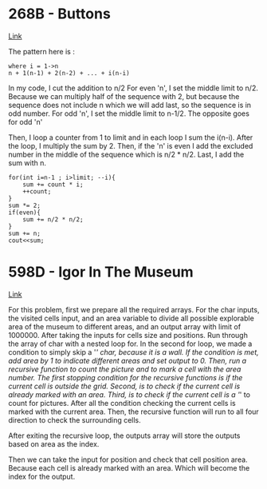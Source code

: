 # 268B - Buttons
[Link](http://codeforces.com/contest/268/submission/43365472)  

The pattern here is :
```
where i = 1->n
n + 1(n-1) + 2(n-2) + ... + i(n-i)
```

In my code, I cut the addition to n/2
For even 'n', I set the middle limit to n/2. Because we can multiply half of the sequence with 2, 
but because the sequence does not include n which we will add last, so the sequence is in odd number.
For odd 'n', I set the middle limit to n-1/2. The opposite goes for odd 'n'

Then, I loop a counter from 1 to limit and in each loop I sum the i(n-i).
After the loop, I multiply the sum by 2. Then, if the 'n' is even I add the excluded number in the middle of the sequence which is n/2 * n/2.
Last, I add the sum with n.
```
for(int i=n-1 ; i>limit; --i){
	sum += count * i;
	++count;
}
sum *= 2;
if(even){
	sum += n/2 * n/2;
}
sum += n;
cout<<sum;

```
# 598D - Igor In The Museum
[Link](http://codeforces.com/contest/598/submission/43469494)

For this problem, first we prepare all the required arrays. 
For the char inputs, the visited cells input, and an area variable to divide all possible explorable area of the museum to different areas, and an output array with limit of 1000000.
After taking the inputs for cells size and positions. Run through the array of char with a nested loop for.
In the second for loop, we made a condition to simply skip a '*' char, because it is a wall.
If the condition is met, add area by 1 to indicate different areas and set output to 0.
Then, run a recursive function to count the picture and to mark a cell with the area number.
The first stopping condition for the recursive functions is if the current cell is outside the grid.
Second, is to check if the current cell is already marked with an area.
Third, is to check if the current cell is a '*' to count for pictures.
After all the condition checking the current cells is marked with the current area.
Then, the recursive function will run to all four direction to check the surrounding cells.

After exiting the recursive loop, the outputs array will store the outputs based on area as the index.

Then we can take the input for position and check that cell position area. Because each cell is already marked with an area.
Which will become the index for the output.
